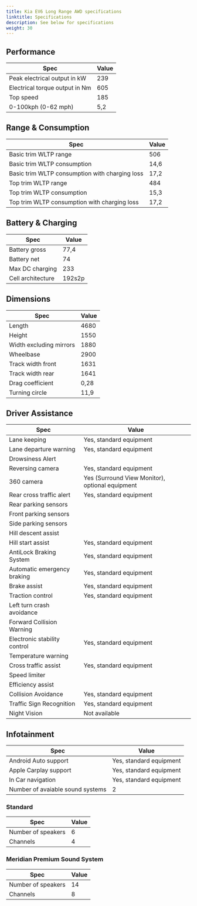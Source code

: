 ```yaml
---
title: Kia EV6 Long Range AWD specifications
linktitle: Specifications
description: See below for specifications
weight: 30
---
```


## Performance
|Spec|Value|
|----|-----|
|Peak electrical output in kW|239|
|Electrical torque output in Nm|605|
|Top speed|185|
|0-100kph (0-62 mph)|5,2|



## Range & Consumption
|Spec|Value|
|----|-----|
|Basic trim WLTP range|506|
|Basic trim WLTP consumption|14,6|
|Basic trim WLTP consumption with charging loss|17,2|
|Top trim WLTP range|484|
|Top trim WLTP consumption|15,3|
|Top trim WLTP consumption with charging loss|17,2|



## Battery & Charging
|Spec|Value|
|----|-----|
|Battery gross|77,4|
|Battery net|74|
|Max DC charging|233|
|Cell architecture|192s2p|



## Dimensions
|Spec|Value|
|----|-----|
|Length|4680|
|Height|1550|
|Width excluding mirrors|1880|
|Wheelbase|2900|
|Track width front|1631|
|Track width rear|1641|
|Drag coefficient|0,28|
|Turning circle|11,9|

## Driver Assistance
|Spec|Value|
|----|-----|
|Lane keeping|Yes, standard equipment|
|Lane departure warning|Yes, standard equipment|
|Drowsiness Alert||
|Reversing camera|Yes, standard equipment|
|360 camera|Yes (Surround View Monitor), optional equipment|
|Rear cross traffic alert|Yes, standard equipment|
|Rear parking sensors||
|Front parking sensors||
|Side parking sensors||
|Hill descent assist||
|Hill start assist|Yes, standard equipment|
|AntiLock Braking System|Yes, standard equipment|
|Automatic emergency braking|Yes, standard equipment|
|Brake assist|Yes, standard equipment|
|Traction control|Yes, standard equipment|
|Left turn crash avoidance||
|Forward Collision Warning||
|Electronic stability control|Yes, standard equipment|
|Temperature warning||
|Cross traffic assist|Yes, standard equipment|
|Speed limiter||
|Efficiency assist||
|Collision Avoidance|Yes, standard equipment|
|Traffic Sign Recognition|Yes, standard equipment|
|Night Vision|Not available|

## Infotainment
|Spec|Value|
|----|-----|
|Android Auto support|Yes, standard equipment|
|Apple Carplay support|Yes, standard equipment|
|In Car navigation|Yes, standard equipment|
|Number of avaiable sound systems|2|

### Standard
|Spec|Value|
|----|-----|
|Number of speakers|6|
|Channels|4|

### Meridian Premium Sound System
|Spec|Value|
|----|-----|
|Number of speakers|14|
|Channels|8|
